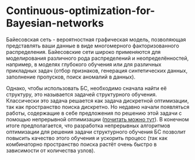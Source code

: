 # Continuous-optimization-for-Bayesian-networks

Байесовская сеть - вероятностная графическая модель, позволяющая представлять ваши данные в виде многомерного факторизованного распределения. Байесовские сети широко применяются для моделирования различного рода распределений и неопределённостей, например, в моделях глубокого обучения или для различных прикладных задач (отбор признаков, генерация синтетических данных, заполнение пропусков, поиск аномалий в данных).

Однако, чтобы использовать БС, необходимо сначала найти её структуру, это называется задачей структурного обучения. Классически это задача решается как задача дискретной оптимизации, так как пространство поиска дискретно. Но недавно начали появляться работы, содержащие в себе предложения по решению этой задачи с помощью непрерывной оптимизации ([почитать можно тут](https://proceedings.neurips.cc/paper/2018/file/e347c51419ffb23ca3fd5050202f9c3d-Paper.pdf)). В конечном итоге предполагается, что разработка непрерывных алгоритмов оптимизации для решения задачи структурного обучения БС позволит повысить качество этого обучения и ускорить процесс (так как комбинаторно пространство поиска растёт очень быстро в зависимости от количества узлов). 
